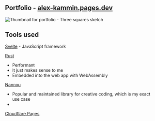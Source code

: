 ## Portfolio - [alex-kammin.pages.dev](https://alex-kammin.pages.dev/)
![Thumbnail for portfolio - Three squares sketch](https://github.com/user-attachments/assets/aa6cfeb5-cf74-4c6c-899a-3643529754c2)

## Tools used
[Svelte](https://svelte.dev/) - JavaScript framework

[Rust](https://www.rust-lang.org/)
- Performant
- It just makes sense to me
- Embedded into the web app with WebAssembly

[Nannou](https://nannou.cc/)
- Popular and maintained library for creative coding, which is my exact use case
-

[Cloudflare Pages](https://pages.cloudflare.com/)
